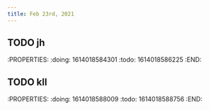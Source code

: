 ```yaml
---
title: Feb 23rd, 2021
---
```


## TODO jh
:PROPERTIES:
:doing: 1614018584301
:todo: 1614018586225
:END:
## TODO kll
:PROPERTIES:
:doing: 1614018588009
:todo: 1614018588756
:END:
##
